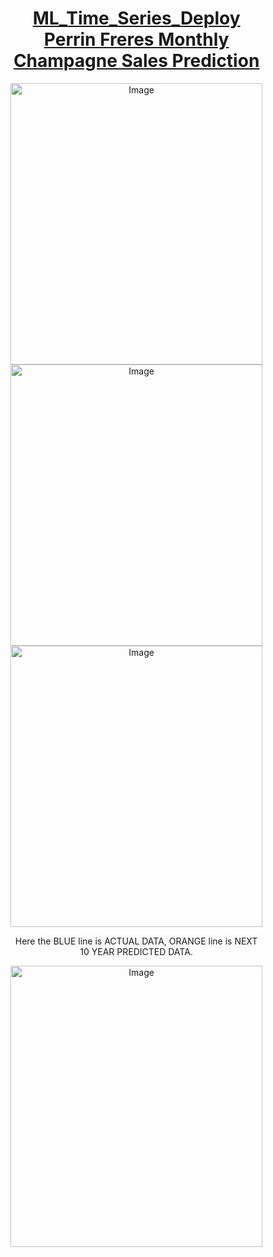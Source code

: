 <div style="width: 80%;" align=center>
  
  <h1><a href="https://github.com/celik-muhammed/ML_Time_Series_Deploy_Product_Sales_Prediction/blob/master/ml_time_series_deploy_product_sales_prediction_v1.ipynb" target="_blank">ML_Time_Series_Deploy Perrin Freres Monthly Champagne Sales Prediction</a></h1>
  
  <img src="https://i.ibb.co/ZLdzn0j/download.png" alt="Image" style="height: 450px; width: 100%;">
  
  <img src="https://i.ibb.co/dMhVNsc/download.png" alt="Image" style="height: 450px; width: 100%;"> 
  
  <img src="https://i.ibb.co/svNNM1x/download.png" alt="Image" style="height: 450px; width: 100%;">
  <p>Here the BLUE line is ACTUAL DATA, ORANGE line is NEXT 10 YEAR PREDICTED DATA.</p>     
  <img src="https://i.ibb.co/HTtx8md/download.png" alt="Image" style="height: 450px; width: 100%;">    
</div>
